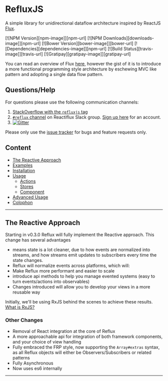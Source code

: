 # RefluxJS

A simple library for unidirectional dataflow architecture inspired by ReactJS [Flux](http://facebook.github.io/react/blog/2014/05/06/flux.html).

[![NPM Version][npm-image]][npm-url]
[![NPM Downloads][downloads-image]][npm-url]
[![Bower Version][bower-image]][bower-url]
[![Dependencies][dependencies-image]][npm-url]
[![Build Status][travis-image]][travis-url]
[![Gratipay][gratipay-image]][gratipay-url]

You can read an overview of Flux [here](http://facebook.github.io/react/docs/flux-overview.html), however the gist of it is to introduce a more functional programming style architecture by eschewing MVC like pattern and adopting a single data flow pattern.

## Questions/Help

For questions please use the following communication channels:

1. [StackOverflow with the `refluxjs` tag](http://stackoverflow.com/questions/tagged/refluxjs)
2. [`#reflux` channel](https://reactiflux.slack.com/messages/reflux/) on Reactiflux Slack group. [Sign up here](http://reactiflux.com/) for an account.
3. [![Gitter](https://badges.gitter.im/Join%20Chat.svg)](https://gitter.im/spoike/refluxjs?utm_source=badge&utm_medium=badge&utm_campaign=pr-badge)

Please only use the [issue tracker](https://github.com/spoike/refluxjs/issues) for bugs and feature requests only.

## Content

- [The Reactive Approach](#the-reactive-approach)
- [Examples](#examples)
- [Installation](#installation)
- [Usage](#usage)
     - [Actions](#creating-actions)
     - [Stores](#creating-data-stores)
     - [Component](#react-component-example)
- [Advanced Usage](#advanced-usage)
- [Colophon](#colophon)

*** 

## The Reactive Approach 

Starting in v0.3.0 Reflux will fully implement the Reactive approach. This change has several advantages

- means state is a lot cleaner, due to how events are normalized into streams, and how streams emit updates to subscribers every time the state changes.
- Reflux will normalize events across platforms, which will:
 - Make Reflux more performant and easier to scale
 - introduce api methods to help you manage evented systems (easy to turn events/actions into observables)
- Changes introduced will allow you to develop your views in a more reusable way

Initially, we'll be using RxJS behind the scenes to achieve these results. [What is RxJS?][what-is-RxJS]

### Other Changes

- Removal of React integration at the core of Reflux
- A more approachable api for integration of both framework components, and your choice of view handling
- Fully embraced the FRP style, now supporting the `Array#extras` syntax, as all Reflux objects will either be Observers/Subscribers or related patterns
 - Fully Asynchronous
- Now uses es6 internally

***

[//]: Links
[what-is-RxJS]:  https://github.com/Reactive-Extensions/RxJS/blob/master/doc/gettingstarted/what.md 
